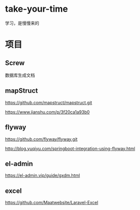 # take-your-time
学习，是慢慢来的

# 项目

## Screw

数据库生成文档

## mapStruct

https://github.com/mapstruct/mapstruct.git

https://www.jianshu.com/p/3f20ca1a93b0

## flyway

https://github.com/flyway/flyway.git

http://blog.yuqiyu.com/springboot-integration-using-flyway.html

## el-admin

https://el-admin.vip/guide/gxdm.html



## excel

https://github.com/Maatwebsite/Laravel-Excel